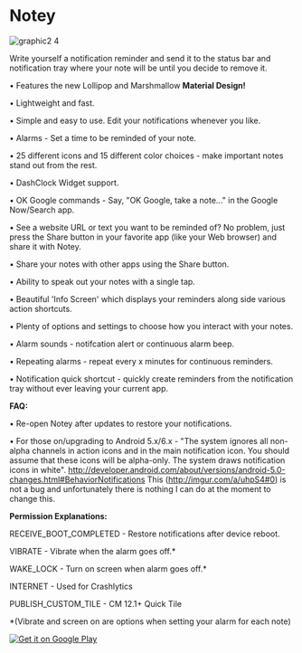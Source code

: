 # Notey
![graphic2 4](https://cloud.githubusercontent.com/assets/5198078/9426284/f22a2e2c-4903-11e5-984b-e6ce83d2ecbb.png)

Write yourself a notification reminder and send it to the status bar and notification tray where your note will be until you decide to remove it. 

 
 
• Features the new Lollipop and Marshmallow <b>Material Design!</b> 

• Lightweight and fast.  

• Simple and easy to use.  Edit your notifications whenever you like.  

• Alarms - Set a time to be reminded of your note.

• 25 different icons and 15 different color choices - make important notes stand out from the rest. 

• DashClock Widget support.

• OK Google commands -  Say, "OK Google, take a note..." in the Google Now/Search app.

• See a website URL or text you want to be reminded of? No problem, just press the Share button in your favorite app (like your Web browser) and share it with Notey.

• Share your notes with other apps using the Share button.

• Ability to speak out your notes with a single tap.

• Beautiful 'Info Screen' which displays your reminders along side various action shortcuts.

• Plenty of options and settings to choose how you interact with your notes.

• Alarm sounds - notifcation alert or continuous alarm beep.

• Repeating alarms - repeat every x minutes for continuous reminders.

• Notification quick shortcut - quickly create reminders from the notification tray without ever leaving your current app.




<b>FAQ:</b>

• Re-open Notey after updates to restore your notifications.

• For those on/upgrading to Android 5.x/6.x - "The system ignores all non-alpha channels in action icons and in the main notification icon. You should assume that these icons will be alpha-only. The system draws notification icons in white".
http://developer.android.com/about/versions/android-5.0-changes.html#BehaviorNotifications
This (http://imgur.com/a/uhpS4#0) is not a bug and unfortunately there is nothing I can do at the moment to change this.



<b>Permission Explanations:</b>

RECEIVE_BOOT_COMPLETED - Restore notifications after device reboot.

VIBRATE - Vibrate when the alarm goes off.*  

WAKE_LOCK - Turn on screen when alarm goes off.*

INTERNET - Used for Crashlytics

PUBLISH_CUSTOM_TILE - CM 12.1+ Quick Tile

*(Vibrate and screen on are options when setting your alarm for each note)


<a href="https://play.google.com/store/apps/details?id=thomas.jonathan.notey">
  <img alt="Get it on Google Play"
       src="https://developer.android.com/images/brand/en_generic_rgb_wo_60.png" />
</a>
